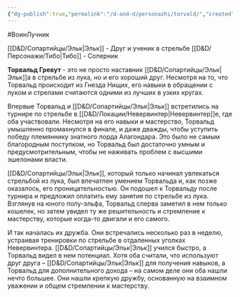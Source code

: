 ```yaml
---
{"dg-publish":true,"permalink":"/d-and-d/personazhi/torvald/","created":"2024-02-19T19:15:29.080+03:00","updated":"2023-12-26T14:53:37.004+03:00"}
---
```


#ВоинЛучник

[[D&D/Сопартийцы/Эльк\|Эльк]] - Друг и ученик в стрельбе
[[D&D/Персонажи/Тибо\|Тибо]] - Соперник

**Торвальд Гревут** - это не просто наставник [[D&D/Сопартийцы/Эльк\|Эльк]]а в стрельбе из лука, но и его хороший друг. Несмотря на то, что Торвальд происходит из Гнезда Нищих, его навыки в обращении с луком и стрелами считаются одними из лучших в узких кругах.

Впервые Торвальд и [[D&D/Сопартийцы/Эльк\|Эльк]] встретились на турнире по стрельбе в [[D&D/Локации/Невервинтер\|Невервинтер]]е, где оба участвовали. Несмотря на его навыки и мастерство, Торвальд умышленно промахнулся в финале, и даже дважды, чтобы уступить победу племяннику знатного лорда Алагондара. Это было не самым благородным поступком, но Торвальд был достаточно умным и предусмотрительным, чтобы не наживать проблем с высшими эшелонами власти.

[[D&D/Сопартийцы/Эльк\|Эльк]], который только начинал увлекаться стрельбой из лука, был впечатлен умением Торвальда и, как позже оказалось, его проницательностью. Он подошел к Торвальду после турнира и предложил оплатить ему занятия по стрельбе из лука. Взглянув на юного полу-эльфа, Торвальд сперва заметил в нем только кошелек, но затем увидел ту же решительность и стремление к мастерству, которые когда-то двигали и его самого. 

И так началась их дружба. Они встречались несколько раз в неделю, устраивая тренировки по стрельбе в отдаленных уголках Невервинтера. [[D&D/Сопартийцы/Эльк\|Эльк]] учился быстро, а Торвальд видел в нем потенциал. Хотя оба считали, что используют друг друга – [[D&D/Сопартийцы/Эльк\|Эльк]] для получения навыков, а Торвальд для дополнительного дохода – на самом деле они оба нашли нечто большее. Они нашли крепкую дружбу, основанную на взаимном уважении и общем стремлении к мастерству.